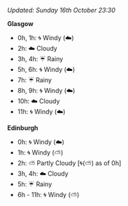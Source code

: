 *Updated: Sunday 16th October 23:30*

**Glasgow**

* 0h, 1h: :cyclone: Windy (:cloud:)
* 2h: :cloud: Cloudy
* 3h, 4h: :umbrella: Rainy
* 5h, 6h: :cyclone: Windy (:cloud:)
* 7h: :umbrella: Rainy
* 8h, 9h: :cyclone: Windy (:cloud:)
* 10h: :cloud: Cloudy
* 11h: :cyclone: Windy (:cloud:)

**Edinburgh**

* 0h: :cyclone: Windy (:cloud:)
* 1h: :cyclone: Windy (:partly_sunny:)
* 2h: :partly_sunny: Partly Cloudy [:cyclone:(:partly_sunny:) as of 0h]
* 3h, 4h: :cloud: Cloudy
* 5h: :umbrella: Rainy
* 6h - 11h: :cyclone: Windy (:partly_sunny:)
